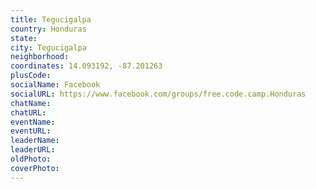 ```yaml
---
title: Tegucigalpa
country: Honduras
state: 
city: Tegucigalpa
neighborhood: 
coordinates: 14.093192, -87.201263
plusCode:
socialName: Facebook
socialURL: https://www.facebook.com/groups/free.code.camp.Honduras
chatName:
chatURL:
eventName:
eventURL:
leaderName:
leaderURL:
oldPhoto: 
coverPhoto:
---
```

